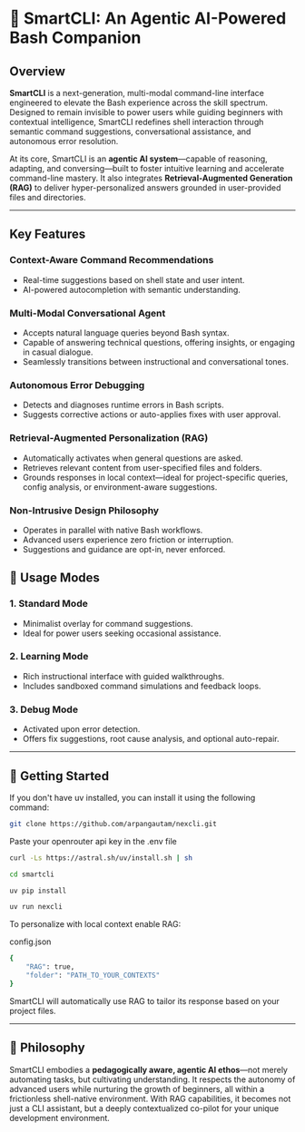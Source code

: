 # 🧠 SmartCLI: An Agentic AI-Powered Bash Companion

## Overview

**SmartCLI** is a next-generation, multi-modal command-line interface engineered to elevate the Bash experience across the skill spectrum. Designed to remain invisible to power users while guiding beginners with contextual intelligence, SmartCLI redefines shell interaction through semantic command suggestions, conversational assistance, and autonomous error resolution.

At its core, SmartCLI is an **agentic AI system**—capable of reasoning, adapting, and conversing—built to foster intuitive learning and accelerate command-line mastery. It also integrates **Retrieval-Augmented Generation (RAG)** to deliver hyper-personalized answers grounded in user-provided files and directories.

---

## Key Features

### Context-Aware Command Recommendations
- Real-time suggestions based on shell state and user intent.
- AI-powered autocompletion with semantic understanding.


### Multi-Modal Conversational Agent
- Accepts natural language queries beyond Bash syntax.
- Capable of answering technical questions, offering insights, or engaging in casual dialogue.
- Seamlessly transitions between instructional and conversational tones.

### Autonomous Error Debugging
- Detects and diagnoses runtime errors in Bash scripts.
- Suggests corrective actions or auto-applies fixes with user approval.

### Retrieval-Augmented Personalization (RAG)
- Automatically activates when general questions are asked.
- Retrieves relevant content from user-specified files and folders.
- Grounds responses in local context—ideal for project-specific queries, config analysis, or environment-aware suggestions.

### Non-Intrusive Design Philosophy
- Operates in parallel with native Bash workflows.
- Advanced users experience zero friction or interruption.
- Suggestions and guidance are opt-in, never enforced.


## 🧪 Usage Modes

### 1. **Standard Mode**
- Minimalist overlay for command suggestions.
- Ideal for power users seeking occasional assistance.

### 2. **Learning Mode**
- Rich instructional interface with guided walkthroughs.
- Includes sandboxed command simulations and feedback loops.

### 3. **Debug Mode**
- Activated upon error detection.
- Offers fix suggestions, root cause analysis, and optional auto-repair.

---

## 🚀 Getting Started

If you don't have uv installed, you can install it using the following command:

```bash
git clone https://github.com/arpangautam/nexcli.git
```

Paste your openrouter api key in the .env file

```bash
curl -Ls https://astral.sh/uv/install.sh | sh
```

```bash
cd smartcli
```

```bash
uv pip install
```

```bash
uv run nexcli
```

To personalize with local context enable RAG:

config.json
```bash
{
    "RAG": true,
    "folder": "PATH_TO_YOUR_CONTEXTS"
}   
```

SmartCLI will automatically use RAG to tailor its response based on your project files.

---

## 🧠 Philosophy

SmartCLI embodies a **pedagogically aware, agentic AI ethos**—not merely automating tasks, but cultivating understanding. It respects the autonomy of advanced users while nurturing the growth of beginners, all within a frictionless shell-native environment. With RAG capabilities, it becomes not just a CLI assistant, but a deeply contextualized co-pilot for your unique development environment.